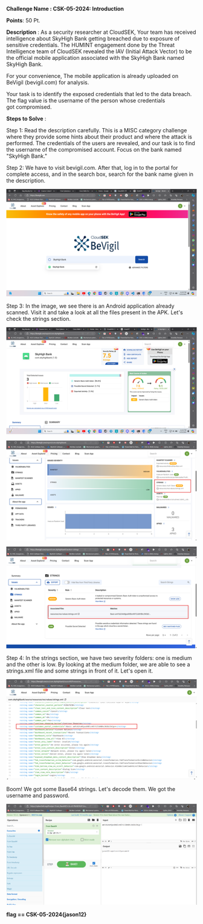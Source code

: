 **Challenge Name : CSK-05-2024: Introduction**

**Points**: 50 Pt.

**Description** :
As a security researcher at CloudSEK, Your team has received intelligence about SkyHigh Bank getting breached due to exposure of sensitive credentials. The HUMINT engagement done by the Threat Intelligence team of CloudSEK revealed the IAV (Initial Attack Vector) to be the official mobile application associated with the SkyHigh Bank named SkyHigh Bank.

For your convenience, The mobile application is already uploaded on BeVigil (bevigil.com) for analysis.

Your task is to identify the exposed credentials that led to the data breach. The flag value is the username of the person whose credentials got compromised.

**Steps to Solve** :
                
Step 1: Read the description carefully. This is a MISC category challenge where they provide some hints about their product and where the attack is performed. The credentials of the users are revealed, and our task is to find the username of the compromised account. Focus on the bank named "SkyHigh Bank."

Step 2: We have to visit bevigil.com. After that, log in to the portal for complete access, and in the search box, search for the bank name given in the description.

![search](image.png)

Step 3: In the image, we see there is an Android application already scanned. Visit it and take a look at all the files present in the APK. Let's check the strings section.


![apk](image-1.png)


![strings](image-2.png)


![xml](image-3.png)


Step 4: In the strings section, we have two severity folders: one is medium and the other is low. By looking at the medium folder, we are able to see a strings.xml file and some strings in front of it. Let's open it. 
                
![base](image-4.png)

Boom! We got some Base64 strings. Let's decode them.
We got the username and password.

![flag](image-5.png)

  
  **flag == CSK-05-2024{jason12}**
